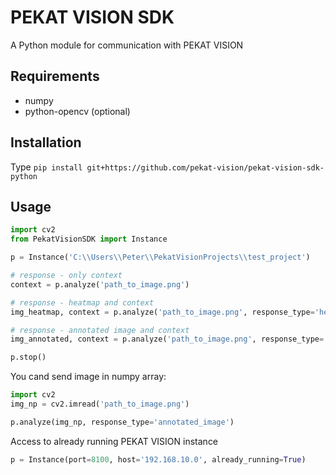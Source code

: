 # PEKAT VISION SDK

A Python module for communication with PEKAT VISION

## Requirements

* numpy
* python-opencv (optional)

## Installation
Type `pip install git+https://github.com/pekat-vision/pekat-vision-sdk-python`

## Usage

```python
import cv2
from PekatVisionSDK import Instance

p = Instance('C:\\Users\\Peter\\PekatVisionProjects\\test_project')

# response - only context
context = p.analyze('path_to_image.png')

# response - heatmap and context
img_heatmap, context = p.analyze('path_to_image.png', response_type='heatmap')

# response - annotated image and context
img_annotated, context = p.analyze('path_to_image.png', response_type='annotated_image')

p.stop()
```

You cand send image in numpy array:

```python
import cv2
img_np = cv2.imread('path_to_image.png')

p.analyze(img_np, response_type='annotated_image')
```

Access to already running PEKAT VISION instance
```python
p = Instance(port=8100, host='192.168.10.0', already_running=True)
```
